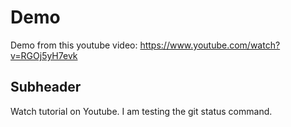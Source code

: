 # Demo

Demo from this youtube video: https://www.youtube.com/watch?v=RGOj5yH7evk

## Subheader

Watch tutorial on Youtube.
I am testing the git status command.
